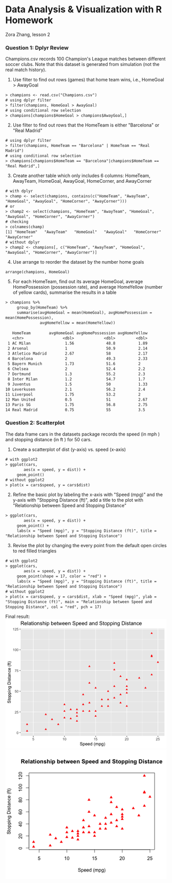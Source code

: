 # Data Analysis & Visualization with R Homework  
Zora Zhang, lesson 2  

### Question 1: Dplyr Review  
Champions.csv records 100 Champion's League matches between different soccer clubs. Note that this dataset is generated from simulation (not the real match history).  
1. Use filter to find out rows (games) that home team wins, i.e., HomeGoal > AwayGoal 
```{r}
> champions <- read.csv("Champions.csv")
# using dplyr filter 
> filter(champions, HomeGoal > AwayGoal)
# using conditional row selection
> champions[champions$HomeGoal > champions$AwayGoal,]
```
2. Use filter to find out rows that the HomeTeam is either "Barcelona" or "Real Madrid"  
```{r}
# using dplyr filter
> filter(champions, HomeTeam == "Barcelona" | HomeTeam == "Real Madrid")
# using conditional row selection
> champions[champions$HomeTeam == "Barcelona"|champions$HomeTeam == "Real Madrid",]
```
3. Create another table which only includes 6 columns: HomeTeam, AwayTeam, HomeGoal, AwayGoal, HomeCorner, and AwayCorner  
```{r}
# with dplyr
> champ <- select(champions, contains(c("HomeTeam", "AwayTeam", "HomeGoal", "AwayGoal", "HomeCorner", "AwayCorner")))
# or 
> champ2 <- select(champions, "HomeTeam", "AwayTeam", "HomeGoal", "AwayGoal", "HomeCorner", "AwayCorner")
# checking
> colnames(champ)
[1] "HomeTeam"   "AwayTeam"   "HomeGoal"   "AwayGoal"   "HomeCorner" "AwayCorner"
# without dplyr 
> champ2 <- champions[, c("HomeTeam", "AwayTeam", "HomeGoal", "AwayGoal", "HomeCorner", "AwayCorner")]
```  
4. Use arrange to reorder the dataset by the number home goals  
```{r}
arrange(champions, HomeGoal)
```
5. For each HomeTeam, find out its average HomeGoal, average HomePossession (possession rate), and average HomeYellow (number of yellow cards), summarise the results in a table  
```{r}
> champions %>% 
     group_by(HomeTeam) %>%
     summarise(avgHomeGoal = mean(HomeGoal), avgHomePossession = mean(HomePossession),
               avgHomeYellow = mean(HomeYellow))
               
   HomeTeam        avgHomeGoal avgHomePossession avgHomeYellow
   <chr>                 <dbl>             <dbl>         <dbl>
 1 AC Milan               1.56              48.8          1.89
 2 Arsenal                1                 50.9          2.14
 3 Atletico Madrid        2.67              58            2.17
 4 Barcelona              2                 49.3          2.33
 5 Bayern Munich          1.73              51.6          2   
 6 Chelsea                2                 52.4          2.2 
 7 Dortmund               1.3               55.2          2.3 
 8 Inter Milan            1.2               54.7          1.7 
 9 Juventus               1.5               50            1.33
10 Leverkusen             2.1               56.2          2.4 
11 Liverpool              1.75              53.2          2   
12 Man United             0.5               51            2.67
13 Paris SG               1.75              56.8          2.75
14 Real Madrid            0.75              55            3.5 
```
### Question 2: Scatterplot  
The data frame cars in the datasets package records the speed (in mph ) and stopping distance (in ft ) for 50 cars.  
1. Create a scatterplot of dist (y-axis) vs. speed (x-axis)   
```{r}
# with ggplot2
> ggplot(cars,
        aes(x = speed, y = dist)) +
     geom_point()
# without ggplot2
> plot(x = cars$speed, y = cars$dist)
```
2. Refine the basic plot by labeling the x-axis with "Speed (mpg)" and the y-axis with "Stopping Distance (ft)", add a title to the plot with "Relationship between Speed and Stopping Distance"  
```{r}
> ggplot(cars,
        aes(x = speed, y = dist)) +
     geom_point() +
     labs(x = "Speed (mpg)", y = "Stopping Distance (ft)", title = "Relationship between Speed and Stopping Distance")
```
3. Revise the plot by changing the every point from the default open circles to red filled triangles  
```{r}
# with ggplot2
> ggplot(cars,
        aes(x = speed, y = dist)) +
     geom_point(shape = 17, color = "red") +
     labs(x = "Speed (mpg)", y = "Stopping Distance (ft)", title = "Relationship between Speed and Stopping Distance")
# without ggplot2
> plot(x = cars$speed, y = cars$dist, xlab = "Speed (mpg)", ylab = "Stopping Distance (ft)", main = "Relationship between Speed and Stopping Distance", col = "red", pch = 17)
```
Final result:  
![plot](carsPlot.png "ggplot2")  
![plot#2](carsPlot2.png "normalplot")